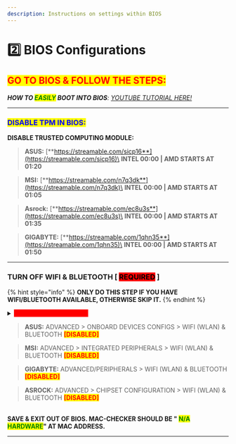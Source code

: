 ```yaml
---
description: Instructions on settings within BIOS
---
```


# 2️⃣ BIOS Configurations

## <mark style="color:red;">GO TO BIOS & FOLLOW THE STEPS:</mark>

_**HOW TO **<mark style="color:green;">**EASILY**</mark>** BOOT INTO BIOS**:_ [_YOUTUBE TUTORIAL HERE!_](https://youtu.be/mb9X9\_NNxuo?si)

***

### <mark style="color:blue;">DISABLE TPM IN BIOS:</mark>

**DISABLE TRUSTED COMPUTING MODULE:**

> **ASUS:** [**https://streamable.com/sicp16**](https://streamable.com/sicp16)\
> **INTEL 00:00 | AMD STARTS AT 01:20**

> **MSI:** [**https://streamable.com/n7q3dk**](https://streamable.com/n7q3dk)\
> **INTEL 00:00 | AMD STARTS AT 01:05**

> **Asrock:** [**https://streamable.com/ec8u3s**](https://streamable.com/ec8u3s)\
> **INTEL 00:00 | AMD STARTS AT 01:35**

> **GIGABYTE:** [**https://streamable.com/1qhn35**](https://streamable.com/1qhn35)\
> **INTEL 00:00 | AMD STARTS AT 01:50**

***

### TURN OFF WIFI & BLUETOOTH \[ <mark style="background-color:red;">REQUIRED</mark> ]

{% hint style="info" %}
**ONLY DO THIS STEP IF YOU HAVE WIFI/BLUETOOTH AVAILABLE, OTHERWISE SKIP IT.**
{% endhint %}

<details>

<summary><mark style="color:red;background-color:red;"><strong>WHY IS THIS REQUIRED?</strong></mark></summary>

For an Ethernet connection, we can permanently spoof your MAC address. However, this isn't possible on a Wi-Fi connection (wireless). Therefore, we recommend disabling Wi-Fi in the BIOS if that option is available. Same goes for Bluetooth. It leaves traces behind.\
\
<mark style="color:yellow;">**IF YOU'RE USING WIFI, AND CAN NOT USE ETHERNET, NO ISSUES:**</mark>\
`1.` Please attempt to get on an Ethernet connection, since it is important for the spoof.\
`2.` If u can't, use our "WIFI MAC SPOOFER" on the Miscellaneous tab in the Verse loader.\
`3.` Purchase a new Wi-Fi Adapter/USB (if applicable) if ur using that on ur PC.

</details>

> **ASUS:** ADVANCED > ONBOARD DEVICES CONFIGS > WIFI (WLAN) & BLUETOOTH <mark style="color:red;">**\[DISABLED]**</mark>&#x20;

> **MSI:** ADVANCED > INTEGRATED PERIPHERALS > WIFI (WLAN) & BLUETOOTH <mark style="color:red;">**\[DISABLED]**</mark>

> **GIGABYTE:** ADVANCED/PERIPHERALS > WIFI (WLAN) & BLUETOOTH <mark style="color:red;">**\[DISABLED]**</mark>

> **ASROCK:** ADVANCED > CHIPSET CONFIGURATION > WIFI (WLAN) & BLUETOOTH <mark style="color:red;">**\[DISABLED]**</mark>

\
**SAVE & EXIT OUT OF BIOS. MAC-CHECKER SHOULD BE " **<mark style="color:green;">**N/A HARDWARE**</mark>**" AT MAC ADDRESS.**

***
